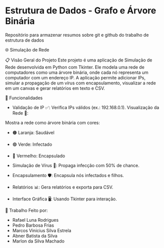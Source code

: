 
# Estrutura de Dados - Grafo e Árvore Binária

Repositório para armazenar resumos sobre git e github do trabalho de estrutura de dados 

🌐 Simulação de Rede

📋 Visão Geral do Projeto
Este projeto é uma aplicação de Simulação de Rede desenvolvida em Python com Tkinter. Ele modela uma rede de computadores como uma árvore binária, onde cada nó representa um computador com um endereço IP. A aplicação permite adicionar IPs, simular a propagação de um vírus com encapsulamento, visualizar a rede em um canvas e gerar relatórios em texto e CSV.

🚀 Funcionalidades

- Validação de IP ✅: Verifica IPs válidos (ex.: 192.168.0.1).
Visualização da Rede 🎨: 

Mostra a rede como árvore binária com cores:
 - 🟠 Laranja: Saudável
 - 🟢 Verde: Infectado
 - 🔴 Vermelho: Encapsulado


- Simulação de Vírus 🦠: Propaga infecção com 50% de chance.
- Encapsulamento 🛡️: Encapsula nós infectados e filhos.
- Relatórios 📊: Gera relatórios e exporta para CSV.
- Interface Gráfica 🖥️: Usando Tkinter para interação.

👥 Trabalho Feito por:

- Rafael Luna Rodrigues
- Pedro Barbosa Frias
- Marcos Vinicius Silva Estrela
- Abner Batista da Silva
- Marlon da Silva Machado
